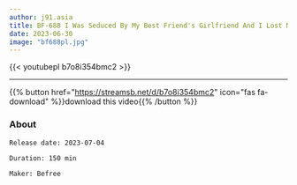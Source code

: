 ```yaml
---
author: j91.asia
title: BF-688 I Was Seduced By My Best Friend's Girlfriend And I Lost My Mind And Fucked All Day From Early Morning... Jun Suehiro
date: 2023-06-30
image: "bf688pl.jpg"
---
```



{{< youtubepl b7o8i354bmc2 >}}
___

{{% button href="https://streamsb.net/d/b7o8i354bmc2" icon="fas fa-download" %}}download this video{{% /button %}}
### About

`Release date: 2023-07-04`

`Duration: 150 min`

`Maker:	Befree`